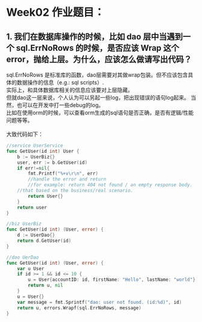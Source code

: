 # Week02 作业题目：

## 1. 我们在数据库操作的时候，比如 dao 层中当遇到一个 sql.ErrNoRows 的时候，是否应该 Wrap 这个 error，抛给上层。为什么，应该怎么做请写出代码？

sql.ErrNoRows 是标准库的函数，dao层需要对其做wrap包装。但不应该包含具体的数据操作的信息（e.g.: sql scripts）. <br>
实际上，和具体数据库相关的信息应该要对上层隐藏。<br>
但就dao这一层来说，个人认为可以另起一些log，把出现错误的语句log起来。 当然，也可以在开发中打一些debug的log。<br>
比如在使用orm的时候，可以查看orm生成的sql语句是否正确，是否有逻辑/性能问题等等。<br>
<br>
大致代码如下：<br>


```go
//service UserService
func GetUser(id int) User {
	b := UserBiz{}
	user, err := b.GetUser(id)
    if err!=nil{
        fmt.Printf("%+v\r\n", err)
        //handle the error and return
        //for example: return 404 not found / an empty response body.
	//that based on the business/real scenario.
        return User{}
    }
	return user
}

//biz UserBiz
func GetUser(id int) (User, error) {
	d := UserDao{}
	return d.GetUser(id)
}

//dao UerDao
func GetUser(id int) (User, error) {
	var u User
	if id >= 1 && id <= 10 {
	    u = User{accountID: id, firstName: "Hello", lastName: "world"}
	    return u, nil
	}
	u = User{}
	var message = fmt.Sprintf("dao: user not found. (id:%d)", id)
	return u, errors.Wrapf(sql.ErrNoRows, message)
}
```
